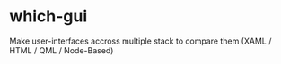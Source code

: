 # which-gui
Make user-interfaces accross multiple stack to compare them (XAML / HTML / QML / Node-Based)

